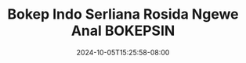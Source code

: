 --- 
title: "Bokep Indo Serliana Rosida Ngewe Anal  BOKEPSIN"
description: "nonton bokeh Bokep Indo Serliana Rosida Ngewe Anal  BOKEPSIN telegram full new"
date: 2024-10-05T15:25:58-08:00
file_code: "bhzc76wwsl8p"
draft: false
cover: "dsmiz6m37ph9t2yd.jpg"
tags: ["Bokep", "Indo", "Serliana", "Rosida", "Ngewe", "Anal", "BOKEPSIN", "bokep-indo", "bokep-viral", "bokep-ig"]
length: 2058
fld_id: "1483139"
foldername: "Anal indo"
categories: ["Anal indo"]
views: 0
---